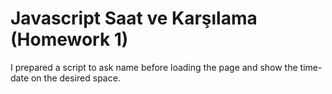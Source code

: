# Javascript Saat ve Karşılama (Homework 1)

I prepared a script to ask name before loading the page and show the time-date on the desired space.